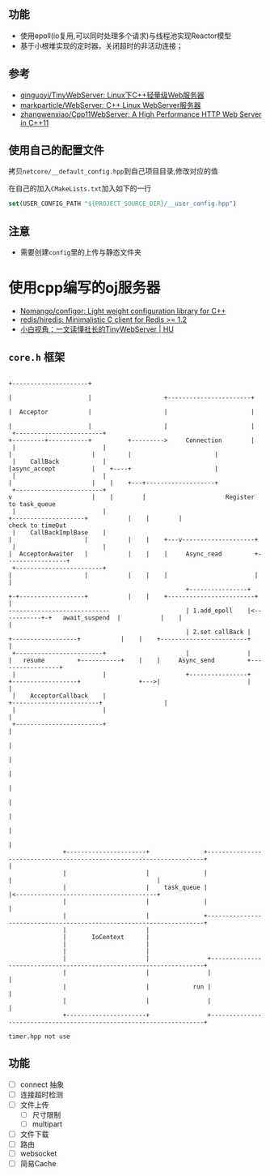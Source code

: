 ## 功能

- 使用epoll(io复用,可以同时处理多个请求)与线程池实现Reactor模型
- 基于小根堆实现的定时器，关闭超时的非活动连接；

## 参考

- [qinguoyi/TinyWebServer: Linux下C++轻量级Web服务器](https://github.com/qinguoyi/TinyWebServer)
- [markparticle/WebServer: C++ Linux WebServer服务器](https://github.com/markparticle/WebServer)
- [zhangwenxiao/Cpp11WebServer: A High Performance HTTP Web Server in C++11](https://github.com/zhangwenxiao/Cpp11WebServer)

## 使用自己的配置文件

拷贝`netcore/__default_config.hpp`到自己项目目录,修改对应的值

在自己的加入`CMakeLists.txt`加入如下的一行

```cmake
set(USER_CONFIG_PATH "${PROJECT_SOURCE_DIR}/__user_config.hpp")
```
## 注意

- 需要创建`config`里的上传与静态文件夹


# 使用cpp编写的oj服务器

- [Nomango/configor: Light weight configuration library for C++](https://github.com/Nomango/configor)
- [redis/hiredis: Minimalistic C client for Redis >= 1.2](https://github.com/redis/hiredis)
- [小白视角：一文读懂社长的TinyWebServer | HU](https://huixxi.github.io/2020/06/02/%E5%B0%8F%E7%99%BD%E8%A7%86%E8%A7%92%EF%BC%9A%E4%B8%80%E6%96%87%E8%AF%BB%E6%87%82%E7%A4%BE%E9%95%BF%E7%9A%84TinyWebServer/#more)


## `core.h` 框架
```
                                                                               +---------------------+
                                                                               |                     |                    +-----------------------+
                                                                               |  Acceptor           |                    |                       |
                                                                               |                     |                    |                       |
 +------------------------+                                                    +---------+-----------+          +--------->     Connection        |
 |                        |                                                              |                      |         |                       |
 |    CallBack            |                                                              |async_accept          |    +----+                       |
 |                        |                                                              |                      |    |    +---+-------------------+
 +------------------------+                                                              v                      |    |        |                      Register to task_queue
 |                        |                                                    +--------------------+           |    |        |                      check to timeOut
 |    CallBackImplBase    |                                                    |                    |           |    |    +---v--------------------+
 |                        |                                                    |  AcceptorAwaiter   |           |    |    |     Async_read         +-----------------+
 +------------------------+                                                    |                    |           |    |    |                        |                 |
                                                 +----------------+            +-+------------------+           |    |    +------------------------+                 |
----------------------------                     | 1.add_epoll    |<-----------+-+   await_suspend  |           |    |                                               |
                                                 | 2.set callBack |              +------------------+           |    |    +------------------------+                 |
 +------------------------+                      |                |              |   resume         +-----------+    |    |     Async_send         +-----------------+
 |                        |                      +----------------+              +------------------+                +--->|                        |                 |
 |    AcceptorCallback    |                                                                                               +------------------------+                 |
 |                        |                                                                                                                                          |
 +------------------------+                                                                                                                                          |
                                                                                                                                                                     |
                                                                                                                                                                     |
                                                                                                                                                                     |
                                                                                                                                                                     |
                                                                                                                                                                     |
                                                                                                                                                                     |
                                                                                                                                                                     |
                                                                                                                                                                     |
               +----------------------+               +---------------------------------------------------------------------+                                        |
               |                      |               |                                                                     |                                        |
               |                      |    task_queue |                                                                     |<---------------------------------------+
               |                      |               |                                                                     |
               |                      |               +---------------------------------------------------------------------+
               |                      |
               |       IoCentext      |
               |                      |
               |                      |
               |                      |                +--------------------------------------------------------------------+
               |                      |                |                                                                    |
               |                      |            run |                                                                    |
               |                      |                |                                                                    |
               +----------------------+                +--------------------------------------------------------------------+
```

```
timer.hpp not use
```

## 功能

- [ ] connect 抽象
- [ ] 连接超时检测
- [ ] 文件上传
    - [ ] 尺寸限制
    - [ ] multipart
- [ ] 文件下载
- [ ] 路由
- [ ] websocket
- [ ] 简易Cache
